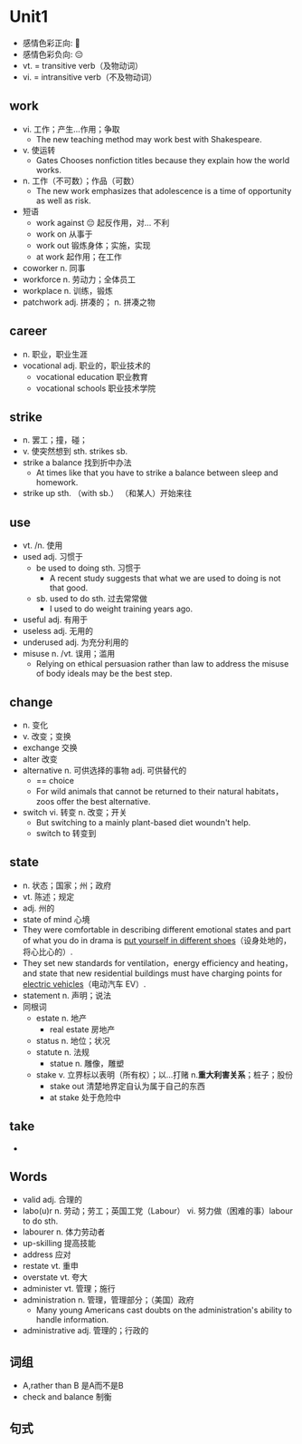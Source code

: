 # Unit1

- 感情色彩正向: 🙂
- 感情色彩负向: 😔
- vt. = transitive verb（及物动词）
- vi. = intransitive verb（不及物动词）

## work

- vi. 工作；产生...作用；争取
    - The new teaching method may work best with Shakespeare.
- v. 使运转
    - Gates Chooses nonfiction titles because they explain how the world works.
- n. 工作（不可数）；作品（可数）
    - The new work emphasizes that adolescence is a time of opportunity as well as risk.
- 短语
    - work against 😔 起反作用，对... 不利
    - work on  从事于
    - work out  锻炼身体；实施，实现
    - at work  起作用；在工作
- coworker n. 同事
- workforce n. 劳动力；全体员工
- workplace n. 训练，锻炼
- patchwork adj. 拼凑的； n. 拼凑之物

## career

- n. 职业，职业生涯
- vocational  adj. 职业的，职业技术的
    - vocational education 职业教育
    - vocational schools 职业技术学院

## strike

- n. 罢工；撞，碰；
- v. 使突然想到 sth. strikes sb.
- strike a balance 找到折中办法
    - At times like that you have to strike a balance between sleep and homework.
- strike up sth. （with sb.） （和某人）开始来往

## use

- vt. /n. 使用
- used adj. 习惯于
    - be used to doing sth. 习惯于
        - A recent study suggests that what we are used to doing is not that good.
    - sb. used to do sth. 过去常常做
        - I used to do weight training years ago.
- useful adj. 有用于
- useless adj. 无用的
- underused adj. 为充分利用的
- misuse n. /vt. 误用；滥用
    - Relying on ethical persuasion rather than law to address the misuse of body ideals may be the best step.

## change

- n. 变化
- v. 改变；变换
- exchange 交换
- alter 改变
- alternative n. 可供选择的事物 adj. 可供替代的  
    - == choice
    - For wild animals that cannot be returned to their natural habitats，zoos offer the best alternative.
- switch vi. 转变 n. 改变；开关
    - But switching to a mainly plant-based diet woundn't help.
    - switch to 转变到

## state

- n. 状态；国家；州；政府
- vt. 陈述；规定
- adj. 州的
- state of mind 心境
- They were comfortable in describing different emotional states and part of what you do in drama is <ins>put yourself in different shoes</ins>（设身处地的，将心比心的）.
- They set new standards for ventilation，energy efficiency and heating，and state that new residential buildings must have charging points for <ins>electric vehicles</ins>（电动汽车 EV）.
- statement n. 声明；说法
- 同根词
    - estate n. 地产  
        - real estate 房地产
    - status n. 地位；状况
    - statute n. 法规
        - statue n. 雕像，雕塑
    - stake v. 立界标以表明（所有权）；以...打赌 n.**重大利害关系**；桩子；股份
        - stake out 清楚地界定自认为属于自己的东西
        - at stake 处于危险中

## take

- 

## Words

- valid adj. 合理的
- labo(u)r n. 劳动；劳工；英国工党（Labour） vi. 努力做（困难的事）labour to do sth.
- labourer n. 体力劳动者
- up-skilling 提高技能
- address 应对
- restate vt. 重申
- overstate vt. 夸大
- administer vt. 管理；施行
- administration n. 管理，管理部分；（美国）政府
    - Many young Americans cast doubts on the administration's ability to handle information.
- administrative adj. 管理的；行政的

## 词组

- A,rather than B  是A而不是B
- check and balance 制衡

## 句式
